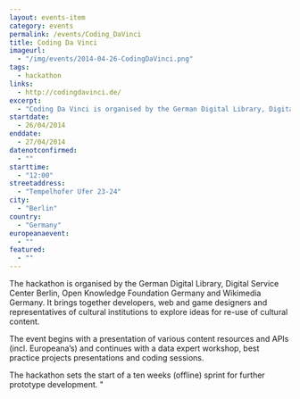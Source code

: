 ```yaml
---
layout: events-item
category: events
permalink: /events/Coding_DaVinci
title: Coding Da Vinci
imageurl: 
  - "/img/events/2014-04-26-CodingDaVinci.png"
tags: 
  - hackathon
links:
  - http://codingdavinci.de/
excerpt:
  - "Coding Da Vinci is organised by the German Digital Library, Digital Service Center Berlin, Open Knowledge Foundation Germany and Wikimedia Germany. It brings together developers, web and game designers and representatives of cultural institutions to explore ideas for re-use of cultural content."
startdate:
  - 26/04/2014
enddate:
  - 27/04/2014
datenotconfirmed:
  - ""
starttime:
  - "12:00"
streetaddress:
  - "Tempelhofer Ufer 23-24"
city:
  - "Berlin"
country:
  - "Germany"
europeanaevent:
  - ""
featured:
  - ""
---
```


The hackathon is organised by the German Digital Library, Digital Service Center Berlin, Open Knowledge Foundation Germany and Wikimedia Germany. It brings together developers, web and game designers and representatives of cultural institutions to explore ideas for re-use of cultural content. 

The event begins with a presentation of various content resources and APIs (incl. Europeana’s) and continues with a data expert workshop, best practice projects presentations and coding sessions. 

The hackathon sets the start of a ten weeks (offline) sprint for further prototype development. "
